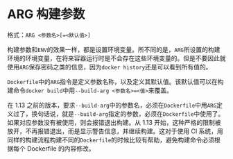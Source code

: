 # ARG 构建参数

格式：`ARG <参数名>[=<默认值>]`

构建参数和`ENV`的效果一样，都是设置环境变量。所不同的是，`ARG`所设置的构建环境的环境变量，在将来容器运行时是不会存在这些环境变量的。但是不要因此就使用`ARG`保存密码之类的信息，因为`docker history`还是可以看到所有值的。

`Dockerfile`中的`ARG`指令是定义参数名称，以及定义其默认值。该默认值可以在构建命令`docker build`中用`--build-arg <参数名>=<值>`来覆盖。

在 1.13 之前的版本，要求`--build-arg`中的参数名，必须在`Dockerfile`中用`ARG`定义过了，换句话说，就是`--build-arg`指定的参数，必须在`Dockerfile`中使用了。如果对应参数没有被使用，则会报错退出构建。从 1.13 开始，这种严格的限制被放开，不再报错退出，而是显示警告信息，并继续构建。这对于使用 CI 系统，用同样的构建流程构建不同的`Dockerfile`的时候比较有帮助，避免构建命令必须根据每个 Dockerfile 的内容修改。

